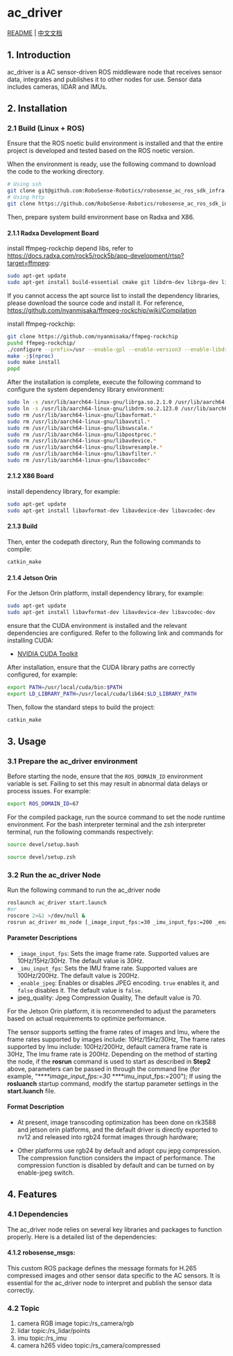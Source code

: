 # ac_driver

[README](http://10.10.0.20/super_sensor_sdk/ros2_sdk/sdk_infra/-/blob/main/modules/ac_driver/README.md) | [中文文档](http://10.10.0.20/super_sensor_sdk/ros2_sdk/sdk_infra/-/blob/main/modules/ac_driver/README_CN.md)

## 1. Introduction

ac_driver is a AC sensor-driven ROS middleware node that receives sensor data, integrates and publishes it to other nodes for use. Sensor data includes cameras, liDAR and IMUs.

## 2. Installation

### 2.1 Build (Linux + ROS)

Ensure that the ROS noetic build environment is installed and that the entire project is developed and tested based on the ROS noetic version.

When the environment is ready, use the following command to download the code to the working directory.

```bash
# Using ssh
git clone git@github.com:RoboSense-Robotics/robosense_ac_ros_sdk_infra.git
# Using http
git clone https://github.com/RoboSense-Robotics/robosense_ac_ros_sdk_infra.git
```
Then, prepare system build environment base on Radxa and X86.

#### 2.1.1 Radxa Development Board

install ffmpeg-rockchip depend libs, refer to https://docs.radxa.com/rock5/rock5b/app-development/rtsp?target=ffmpeg:
```bash
sudo apt-get update
sudo apt-get install build-essential cmake git libdrm-dev librga-dev librockchip-mpp-dev libsdl2*-dev libx264-dev libx265-dev pkg-config
```
If you cannot access the apt source list to install the dependency libraries, please download the source code and install it. For reference, https://github.com/nyanmisaka/ffmpeg-rockchip/wiki/Compilation

install ffmpeg-rockchip:
```bash
git clone https://github.com/nyanmisaka/ffmpeg-rockchip
pushd ffmpeg-rockchip/
./configure --prefix=/usr --enable-gpl --enable-version3 --enable-libdrm --enable-rkmpp --enable-rkrga --enable-libx264 --enable-libx265 --enable-ffplay
make -j$(nproc)
sudo make install
popd
```

After the installation is complete, execute the following command to configure the system dependency library environment:
```bash
sudo ln -s /usr/lib/aarch64-linux-gnu/librga.so.2.1.0 /usr/lib/aarch64-linux-gnu/librga.so
sudo ln -s /usr/lib/aarch64-linux-gnu/libdrm.so.2.123.0 /usr/lib/aarch64-linux-gnu/libdrm.so
sudo rm /usr/lib/aarch64-linux-gnu/libavformat.* 
sudo rm /usr/lib/aarch64-linux-gnu/libavutil.*
sudo rm /usr/lib/aarch64-linux-gnu/libswscale.*
sudo rm /usr/lib/aarch64-linux-gnu/libpostproc.*
sudo rm /usr/lib/aarch64-linux-gnu/libavdevice.*
sudo rm /usr/lib/aarch64-linux-gnu/libswresample.*
sudo rm /usr/lib/aarch64-linux-gnu/libavfilter.*
sudo rm /usr/lib/aarch64-linux-gnu/libavcodec*
```
#### 2.1.2 X86 Board
install dependency library, for example:
```bash
sudo apt-get update
sudo apt-get install libavformat-dev libavdevice-dev libavcodec-dev
```

#### 2.1.3 Build
Then, enter the codepath directory, Run the following commands to compile:

```bash
catkin_make
```

#### 2.1.4 Jetson Orin

For the Jetson Orin platform, install dependency library, for example:

```bash
sudo apt-get update
sudo apt-get install libavformat-dev libavdevice-dev libavcodec-dev
```

ensure that the CUDA environment is installed and the relevant dependencies are configured. Refer to the following link and commands for installing CUDA:
- [NVIDIA CUDA Toolkit](https://developer.nvidia.com/cuda-downloads)

After installation, ensure that the CUDA library paths are correctly configured, for example:
```bash
export PATH=/usr/local/cuda/bin:$PATH
export LD_LIBRARY_PATH=/usr/local/cuda/lib64:$LD_LIBRARY_PATH
```

Then, follow the standard steps to build the project:
```bash
catkin_make
```

## 3. Usage

### 3.1 Prepare the ac_driver environment

Before starting the node, ensure that the `ROS_DOMAIN_ID` environment variable is set. Failing to set this may result in abnormal data delays or process issues. For example:
```bash
export ROS_DOMAIN_ID=67
```

For the compiled package, run the source command to set the node runtime environment. For the bash interpreter terminal and the zsh interpreter terminal, run the following commands respectively:
```bash
source devel/setup.bash 
```

```zsh
source devel/setup.zsh
```

### 3.2 Run the ac_driver Node

Run the following command to run the ac_driver node

```bash
roslaunch ac_driver start.launch 
#or
roscore 2>&1 >/dev/null &
rosrun ac_driver ms_node [_image_input_fps:=30 _imu_input_fps:=200 _enable_jpeg:=false _jpeg_quality:=70]
```

#### Parameter Descriptions
- `_image_input_fps`: Sets the image frame rate. Supported values are 10Hz/15Hz/30Hz. The default value is 30Hz.
- `_imu_input_fps`: Sets the IMU frame rate. Supported values are 100Hz/200Hz. The default value is 200Hz.
- `_enable_jpeg`: Enables or disables JPEG encoding. `true` enables it, and `false` disables it. The default value is `false`.
- jpeg_quality: Jpeg Compression Quality, The default value is 70. 

For the Jetson Orin platform, it is recommended to adjust the parameters based on actual requirements to optimize performance.

The sensor supports setting the frame rates of images and Imu, where the frame rates supported by images include: 10Hz/15Hz/30Hz, The frame rates supported by Imu include: 100Hz/200Hz, default camera frame rate is 30Hz, The Imu frame rate is 200Hz. Depending on the method of starting the node, if the **rosrun** command is used to start as described in **Step2** above, parameters can be passed in through the command line (for example, "**_**image_input_fps:=30 **_**imu_input_fps:=200"); If using the **rosluanch** startup command, modify the startup parameter settings in the **start.luanch** file.

#### Format Description

- At present, image transcoding optimization has been done on rk3588 and jetson orin platforms, and the default driver is directly exported to nv12 and released into rgb24 format images through hardware;

- Other platforms use rgb24 by default and adopt cpu jepg compression. The compression function considers the impact of performance. The compression function is disabled by default and can be turned on by enable-jpeg switch.

## 4. Features

### 4.1  Dependencies
The ac_driver node relies on several key libraries and packages to function properly. Here is a detailed list of the dependencies:

#### 4.1.2 robosense_msgs:
This custom ROS package defines the message formats for H.265 compressed images and other sensor data specific to the AC sensors. It is essential for the ac_driver node to interpret and publish the sensor data correctly.
### 4.2 Topic 
1. camera RGB image topic:/rs_camera/rgb
2. lidar topic:/rs_lidar/points
3. imu topic:/rs_imu
4. camera h265 video topic:/rs_camera/compressed

